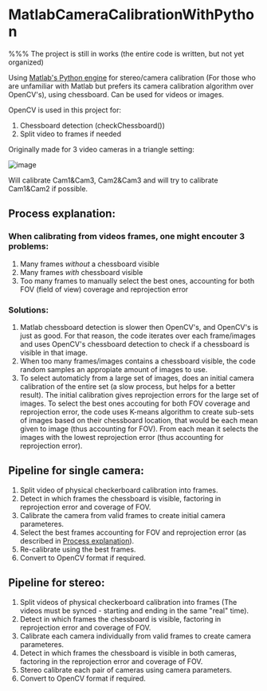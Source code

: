 # MatlabCameraCalibrationWithPython
%%% The project is still in works (the entire code is written, but not yet organized) 

Using [Matlab's Python engine](https://www.mathworks.com/help/matlab/matlab-engine-for-python.html) for stereo/camera calibration (For those who are unfamiliar with Matlab but prefers its camera calibration algorithm over OpenCV's), using chessboard.
Can be used for videos or images.

OpenCV is used in this project for:
1. Chessboard detection (checkChessboard())
2. Split video to frames if needed

Originally made for 3 video cameras in a triangle setting: 

![image](https://github.com/user-attachments/assets/a878b724-a359-406f-bc97-7636730acdd4)

Will calibrate Cam1&Cam3, Cam2&Cam3 and will try to calibrate Cam1&Cam2 if possible.

## Process explanation: 

### When calibrating from videos frames, one might encouter 3 problems:
  1. Many frames *without* a chessboard visible
  2. Many frames *with* chessboard visible
  3. Too many frames to manually select the best ones, accounting for both FOV (field of view) coverage and reprojection error
### Solutions: 
  1) Matlab chessboard detection is slower then OpenCV's, and OpenCV's is just as good.
     For that reason, the code iterates over each frame/images and uses OpenCV's chessboard detection to check if a chessboard is visible in that image.
  2) When too many frames/images contains a chessboard visible, the code random samples an appropiate amount of images to use.
  3) To select automaticly from a large set of images, does an initial camera calibration of the entire set (a slow process, but helps for a better result).
     The initial calibration gives reprojection errors for the large set of images.
     To select the best ones accouting for both FOV coverage and reprojection error, the code uses K-means algorithm
     to create sub-sets of images based on their chessboard location, that would be each mean given to image (thus accounting for FOV).
     From each mean it selects the images with the lowest reprojection error (thus accounting for reprojection error).
     
## Pipeline for single camera:
1. Split video of physical checkerboard calibration  into frames.
2. Detect in which frames the chessboard is visible, factoring in reprojection error and coverage of FOV.
3. Calibrate the camera from valid frames to create initial camera parameteres.
4. Select the best frames accounting for FOV and reprojection error (as described in [Process explanation](##-Process-explanation)).
5. Re-calibrate using the best frames.
6. Convert to OpenCV format if required.
## Pipeline for stereo:
1. Split videos of physical checkerboard calibration  into frames (The videos must be synced - starting and ending in the same "real" time).
2. Detect in which frames the chessboard is visible, factoring in reprojection error and coverage of FOV.
3. Calibrate each camera individually from valid frames to create camera parameteres.
4. Detect in which frames the chessboard is visible in both cameras, factoring in the reprojection error and coverage of FOV.
5. Stereo calibrate each pair of cameras  using camera parameters.
6. Convert to OpenCV format if required.
